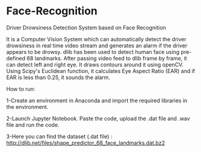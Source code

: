 # Face-Recognition
Driver Drowsiness Detection System based on Face Recognition

It is a Computer Vision System which can automatically detect the driver drowsiness in real time video stream and generates an alarm if the driver appears to be drowsy. dlib has been used to detect human face using pre-defined 68 landmarks. After passing video feed to dlib frame by frame, it can detect left and right eye. It draws contours around it using openCV. Using Scipy's Euclidean function, it calculates Eye Aspect Ratio (EAR) and if EAR is less than 0.25, it sounds the alarm.

How to run:

1-Create an environment in Anaconda and import the required libraries in the environment.

2-Launch Jupyter Notebook. Paste the code, upload the .dat file and .wav file and run the code.

3-Here you can find the dataset (.dat file) : http://dlib.net/files/shape_predictor_68_face_landmarks.dat.bz2
